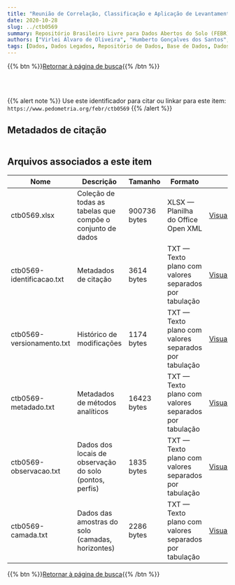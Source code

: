 ```yaml
---
title: "Reunião de Correlação, Classificação e Aplicação de Levantamentos de Solos da Região Centro-Oeste RCC - GO/MT"
date: 2020-10-28
slug: ../ctb0569
summary: Repositório Brasileiro Livre para Dados Abertos do Solo (FEBR) | A febre dos dados de solo no Brasil
authors: ["Virlei Álvaro de Oliveira", "Humberto Gonçalves dos Santos", "Antônio José Wilman Rios", "Paulo Tito Klinger Jacomine", "Daniel Vidal Pérez", "Wilson Sant'Anna de Araújo", "Sebastião Barreiros Calderano"]
tags: [Dados, Dados Legados, Repositório de Dados, Base de Dados, Dados Abertos]
---
```


<style>
div.alert > div {
    font-size: 0.8rem;
}
</style>

{{% btn %}}<a href="/febr/buscar/">Retornar à página de busca</a>{{% /btn %}}

<br>
<br>

{{% alert note %}}
Use este identificador para citar ou linkar para este item: `https://www.pedometria.org/febr/ctb0569`
{{% /alert %}}

## Metadados de citação

<table>
<!-- Fonte: https://gist.github.com/jfreels/6814721 -->
<script src="https://d3js.org/d3.v3.min.js" charset="utf-8"></script>
<script type='text/javascript' src='/febr/buscar/script.js'></script>
<script type='text/javascript'>
  d3.tsv('ctb0569-identificacao.txt',function (data) {
    var columns = ['campo', 'valor']
    tabulate(data, columns)
  })
</script>
</table>

## Arquivos associados a este item

<table style="width:100%">
  <thead>
    <tr>
      <th>Nome</th>
      <th>Descrição</th>
      <th>Tamanho</th>
      <th>Formato</th>
      <th></th>
    </tr>
  </thead>
  <tbody>
    <tr>
      <td>ctb0569.xlsx</td>
      <td>Coleção de todas as tabelas que compõe o conjunto de dados</td>
      <td>900736 bytes</td>
      <td>XLSX — Planilha do Office Open XML</td>
      <td><a href="https://cloud.utfpr.edu.br/index.php/s/Df6dhfzYJ1DDeso/download?path=%2Fctb0569&files=ctb0569.xlsx" class="btn btn-primary btn-block" role="button">Visualizar/Abrir</a></td>
    </tr>
    <tr>
      <td>ctb0569-identificacao.txt</td>
      <td>Metadados de citação</td>
      <td>3614 bytes</td>
      <td>TXT — Texto plano com valores separados por tabulação</td>
      <td><a href="https://cloud.utfpr.edu.br/index.php/s/Df6dhfzYJ1DDeso/download?path=%2Fctb0569&files=ctb0569-identificacao.txt" class="btn btn-primary btn-block" role="button">Visualizar/Abrir</a></td>
    </tr>
    <tr>
      <td>ctb0569-versionamento.txt</td>
      <td>Histórico de modificações</td>
      <td>1174 bytes</td>
      <td>TXT — Texto plano com valores separados por tabulação</td>
      <td><a href="https://cloud.utfpr.edu.br/index.php/s/Df6dhfzYJ1DDeso/download?path=%2Fctb0569&files=ctb0569-versionamento.txt" class="btn btn-primary btn-block" role="button">Visualizar/Abrir</a></td>
    </tr>
    <tr>
      <td>ctb0569-metadado.txt</td>
      <td>Metadados de métodos analíticos</td>
      <td>16423 bytes</td>
      <td>TXT — Texto plano com valores separados por tabulação</td>
      <td><a href="https://cloud.utfpr.edu.br/index.php/s/Df6dhfzYJ1DDeso/download?path=%2Fctb0569&files=ctb0569-metadado.txt" class="btn btn-primary btn-block" role="button">Visualizar/Abrir</a></td>
    </tr>
    <tr>
      <td>ctb0569-observacao.txt</td>
      <td>Dados dos locais de observação do solo (pontos, perfis)</td>
      <td>1835 bytes</td>
      <td>TXT — Texto plano com valores separados por tabulação</td>
      <td><a href="https://cloud.utfpr.edu.br/index.php/s/Df6dhfzYJ1DDeso/download?path=%2Fctb0569&files=ctb0569-observacao.txt" class="btn btn-primary btn-block" role="button">Visualizar/Abrir</a></td>
    </tr>
    <tr>
      <td>ctb0569-camada.txt</td>
      <td>Dados das amostras do solo (camadas, horizontes)</td>
      <td>2286 bytes</td>
      <td>TXT — Texto plano com valores separados por tabulação</td>
      <td><a href="https://cloud.utfpr.edu.br/index.php/s/Df6dhfzYJ1DDeso/download?path=%2Fctb0569&files=ctb0569-camada.txt" class="btn btn-primary btn-block" role="button">Visualizar/Abrir</a></td>
    </tr>
  </tbody>
</table>

{{% btn %}}<a href="/febr/buscar/">Retornar à página de busca</a>{{% /btn %}}
